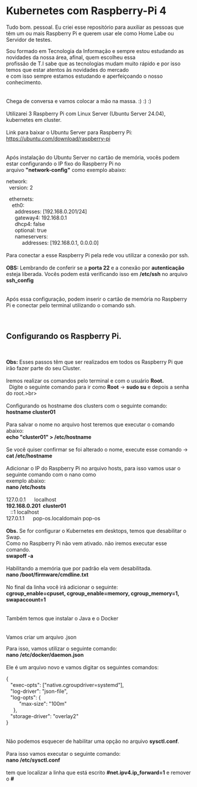 # Kubernetes com Raspberry-Pi 4


Tudo bom. pessoal. Eu criei esse repositório para auxiliar as pessoas que têm um ou mais Raspberry Pi e querem usar ele como Home Labe ou Servidor de testes.<br>

Sou formado em Tecnologia da Informação e sempre estou estudando as novidades da nossa área, afinal, quem escolheu essa<br> 
profissão de T.I sabe que as tecnologias mudam muito rápido e por isso temos que estar atentos às novidades do mercado<br> 
e com isso sempre estamos estudando e aperfeiçoando o nosso conhecimento.<br>
<br>
<br>
Chega de conversa e vamos colocar a mão na massa. :) :) :)<br>
<br>
Utilizarei 3 Raspberry Pi com Linux Server (Ubuntu Server 24.04), kubernetes em cluster.<br>
<br>
Link para baixar o Ubuntu Server para Raspberry Pi:<br>
https://ubuntu.com/download/raspberry-pi<br>
<br>
<br>
Após instalação do Ubuntu Server no cartão de memória, vocês podem estar configurando o IP fixo do Raspberry Pi no<br> 
arquivo <b>"network-config"</b> como exemplo abaixo:<br>

network:<br>
  version: 2<br>

  ethernets:<br>
    eth0:<br>
      addresses: [192.168.0.201/24]<br>
      gateway4: 192.168.0.1<br>
      dhcp4: false<br>
      optional: true<br>
      nameservers:<br>
           addresses: [192.168.0.1, 0.0.0.0]<br>
<br>
Para conectar a esse Raspberry Pi pela rede vou utilizar a conexão por ssh.<br>
<br>
<b>OBS:</b> Lembrando de conferir se a <b>porta 22</b> e a conexão por <b>autenticação</b> esteja liberada.
Vocês podem está verificando isso em <b>/etc/ssh</b> no arquivo <b>ssh_config</b>
<br>
<br>
<br>
Após essa configuração, podem inserir o cartão de memória no Raspberry Pi e conectar pelo terminal utilizando o comando ssh.<br>
<br>
<br>
<h2>Configurando os Raspberry Pi.</h2><br>

<b>Obs:</b> Esses passos têm que ser realizados em todos os Raspberry Pi que irão fazer parte do seu Cluster.<br>
<br>
Iremos realizar os comandos pelo terminal e com o usuário <b>Root.</b><br> 
Digite o seguinte comando para ir como <b>Root</b> -> <b>sudo su</b> e depois a senha do root.>br>
<br>
<br>
Configurando os hostname dos clusters com o seguinte comando:<br>
<b>hostname cluster01</b><br>
<br>
Para salvar o nome no arquivo host teremos que executar o comando abaixo:<br>
<b>echo "cluster01" > /etc/hostname</b><br>
<br>
Se você quiser confirmar se foi alterado o nome, execute esse comando -> <b>cat /etc/hostname</b><br>
<br>
Adicionar o IP do Raspberry Pi no arquivo hosts, para isso vamos usar o seguinte comando com o nano como<br> 
exemplo abaixo:<br>
<b>nano /etc/hosts</b><br>
<br>
127.0.0.1         localhost<br>
<b>192.168.0.201  cluster01</b><br>  
::1 localhost<br>
127.0.1.1         pop-os.localdomain pop-os<br>
<br>
<b>Obs.</b> Se for configurar o Kubernetes em desktops, temos que desabilitar o Swap.<br>
Como no Raspberry Pi não vem ativado. não iremos executar esse comando.<br>
<b>swapoff -a</b><br>
<br>
Habilitando a memória que por padrão ela vem desabilitada.<br>
<b>nano /boot/firmware/cmdline.txt</b><br>
<br>
No final da linha você irá adicionar o seguinte:<br>
<b>cgroup_enable=cpuset, cgroup_enable=memory, cgroup_memory=1, swapaccount=1</b><br>
<br>
<br>
Também temos que instalar o Java e o Docker<br>
<br>
<br>
Vamos criar um arquivo .json<br>

Para isso, vamos utilizar o seguinte comando:<br>
<b>nano /etc/docker/daemon.json</b><br>
<br>
Ele é um arquivo novo e vamos digitar os seguintes comandos:<br>

{<br>
   "exec-opts": ["native.cgroupdriver=systemd"],<br>
   "log-driver": "json-file",<br>
   "log-opts": {<br>
         "max-size": "100m"<br>
     },<br>
   "storage-driver": "overlay2"<br>
}<br>
<br>
<br>
Não podemos esquecer de habilitar uma opção no arquivo <b>sysctl.conf</b>.<br>
<br>
Para isso vamos executar o seguinte comando:<br>
<b>nano /etc/sysctl.conf</b><br>
<br>
tem que localizar a linha que está escrito <b>#net.ipv4.ip_forward=1</b> e remover o <b>#</b> 



